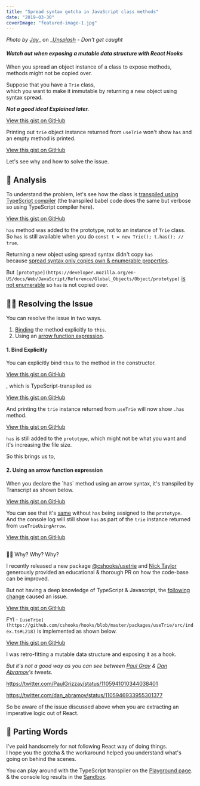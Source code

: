 ```yaml
---
title: "Spread syntax gotcha in JavaScript class methods"
date: "2019-03-30"
coverImage: "featured-image-1.jpg"
---
```


_Photo by_ [_Jay_](https://unsplash.com/photos/dkFJST9zZZo?utm_source=unsplash&utm_medium=referral&utm_content=creditCopyText)_ on _[_Unsplash_](https://unsplash.com/search/photos/pokeball?utm_source=unsplash&utm_medium=referral&utm_content=creditCopyText) _- Don't get caught_

#### _Watch out when exposing a mutable data structure with React Hooks_

When you spread an object instance of a class to expose methods, methods might not be copied over.

Suppose that you have a `Trie` class,  
which you want to make it immutable by returning a new object using syntax spread.

**_Not a good idea! Explained later._**

<script src="https://gist.github.com/dance2die/3107d7b0a3d3eeeb0dcad5886f5b1bf9.js"></script>

<a href="https://gist.github.com/dance2die/3107d7b0a3d3eeeb0dcad5886f5b1bf9">View this gist on GitHub</a>

Printing out `trie` object instance returned from `useTrie` won't show `has` and an empty method is printed.

<script src="https://gist.github.com/dance2die/4192b1bab9e70e046515b456c147baf8.js"></script>

<a href="https://gist.github.com/dance2die/4192b1bab9e70e046515b456c147baf8">View this gist on GitHub</a>

Let's see why and how to solve the issue.

## 🔬 Analysis

To understand the problem, let's see how the class is [transpiled using TypeScript compiler](<https://www.typescriptlang.org/play/index.html#src=class%20Trie%20%7B%0D%0A%20%20has(word)%20%7B%20return%20true%3B%20%7D%0D%0A%7D%0D%0A%0D%0Aclass%20Trie2%20%7B%0D%0A%20%20has%20%3D%20(word)%20%3D%3E%20true%3B%0D%0A%7D%0D%0A>) (the transpiled babel code does the same but verbose so using TypeScript compiler here).

<script src="https://gist.github.com/dance2die/7419342babb86cafb72aaae443cff2c2.js"></script>

<a href="https://gist.github.com/dance2die/7419342babb86cafb72aaae443cff2c2">View this gist on GitHub</a>

`has` method was added to the prototype, not to an instance of `Trie` class.  
So `has` is still available when you do `const t = new Trie(); t.has(); // true`.

Returning a new object using spread syntax didn't copy `has`  
because [spread syntax only copies own & enumerable properties](https://dmitripavlutin.com/object-rest-spread-properties-javascript/#12ownproperties).

But `[prototype](https://developer.mozilla.org/en-US/docs/Web/JavaScript/Reference/Global_Objects/Object/prototype)` [is not enumerable](https://developer.mozilla.org/en-US/docs/Web/JavaScript/Reference/Global_Objects/Object/prototype) so `has` is not copied over.

## 🧙‍♂️ Resolving the Issue

You can resolve the issue in two ways.

1. [Binding](https://developer.mozilla.org/en-US/docs/Web/JavaScript/Reference/Global_Objects/Function/bind) the method explicitly to `this`.
2. Using an [arrow function expression](https://developer.mozilla.org/en-US/docs/Web/JavaScript/Reference/Functions/Arrow_functions).

#### 1\. Bind Explicitly

You can explicitly bind `this` to the method in the constructor.

<script src="https://gist.github.com/dance2die/0e123ece5776d334bf5e7fe39d88410b.js"></script>

<a href="https://gist.github.com/dance2die/0e123ece5776d334bf5e7fe39d88410b">View this gist on GitHub</a>

, which is TypeScript-transpiled as

<script src="https://gist.github.com/dance2die/8e5597304ea3246396d1c40506169736.js"></script>

<a href="https://gist.github.com/dance2die/8e5597304ea3246396d1c40506169736">View this gist on GitHub</a>

And printing the `trie` instance returned from `useTrie` will now show `.has` method.

<script src="https://gist.github.com/dance2die/95b8a2bbf71316895673148e56441f18.js"></script>

<a href="https://gist.github.com/dance2die/95b8a2bbf71316895673148e56441f18">View this gist on GitHub</a>

`has` is still added to the `prototype`, which might not be what you want and it's increasing the file size.

So this brings us to,

#### 2\. Using an arrow function expression

When you declare the \`has\` method using an arrow syntax, it's transpiled by Transcript as shown below.

<script src="https://gist.github.com/dance2die/5c1a5a0252c3851fc22bb95f3da0b117.js"></script>

<a href="https://gist.github.com/dance2die/5c1a5a0252c3851fc22bb95f3da0b117">View this gist on GitHub</a>

You can see that it's [same](https://gist.github.com/dance2die/8e5597304ea3246396d1c40506169736#file-transpiled-bound-trie-js) without `has` being assigned to the `prototype`.  
And the console log will still show `has` as part of the `trie` instance returned from `useTrieUsingArrow`.

<script src="https://gist.github.com/dance2die/0d5a69a187ab07e9234bad36dbe72cad.js"></script>

<a href="https://gist.github.com/dance2die/0d5a69a187ab07e9234bad36dbe72cad">View this gist on GitHub</a>

##

🤦‍♂️ Why? Why? Why?

I recently released a new package [@cshooks/usetrie](https://www.npmjs.com/package/@cshooks/usetrie) and [Nick Taylor](https://www.iamdeveloper.com/) generously provided an educational & thorough PR on how the code-base can be improved.

But not having a deep knowledge of TypeScript & Javascript, the [following change](https://github.com/cshooks/hooks/pull/11#pullrequestreview-219222430) caused an issue.

<script src="https://gist.github.com/dance2die/13306ec6ab90419382e933434a131ad5.js"></script>

<a href="https://gist.github.com/dance2die/13306ec6ab90419382e933434a131ad5">View this gist on GitHub</a>

FYI - `[useTrie](https://github.com/cshooks/hooks/blob/master/packages/useTrie/src/index.ts#L218)` is implemented as shown below.

<script src="https://gist.github.com/dance2die/043283084a0ae76b7a8bef2c86799fb6.js"></script>

<a href="https://gist.github.com/dance2die/043283084a0ae76b7a8bef2c86799fb6">View this gist on GitHub</a>

I was retro-fitting a mutable data structure and exposing it as a hook.

_But it's not a good way as you can see between [Paul Gray](https://twitter.com/PaulGrizzay) & [Dan Abramov](https://twitter.com/dan_abramov)'s tweets._

https://twitter.com/PaulGrizzay/status/1105941010344038401

https://twitter.com/dan_abramov/status/1105946933955301377

So be aware of the issue discussed above when you are extracting an imperative logic out of React.

## 🎉 Parting Words

I've paid handsomely for not following React way of doing things.  
I hope you the gotcha & the workaround helped you understand what's going on behind the scenes.

You can play around with the TypeScript transpiler on the [Playground page](<https://www.typescriptlang.org/play/index.html#src=class%20Trie%20%7B%0D%0A%20%20has(word)%20%7B%20return%20true%3B%20%7D%0D%0A%7D%0D%0A%0D%0Aclass%20Trie2%20%7B%0D%0A%20%20has%20%3D%20(word)%20%3D%3E%20true%3B%0D%0A%7D%0D%0A>).  
& the console log results in the [Sandbox](https://codesandbox.io/s/xjm96w0wmp).

